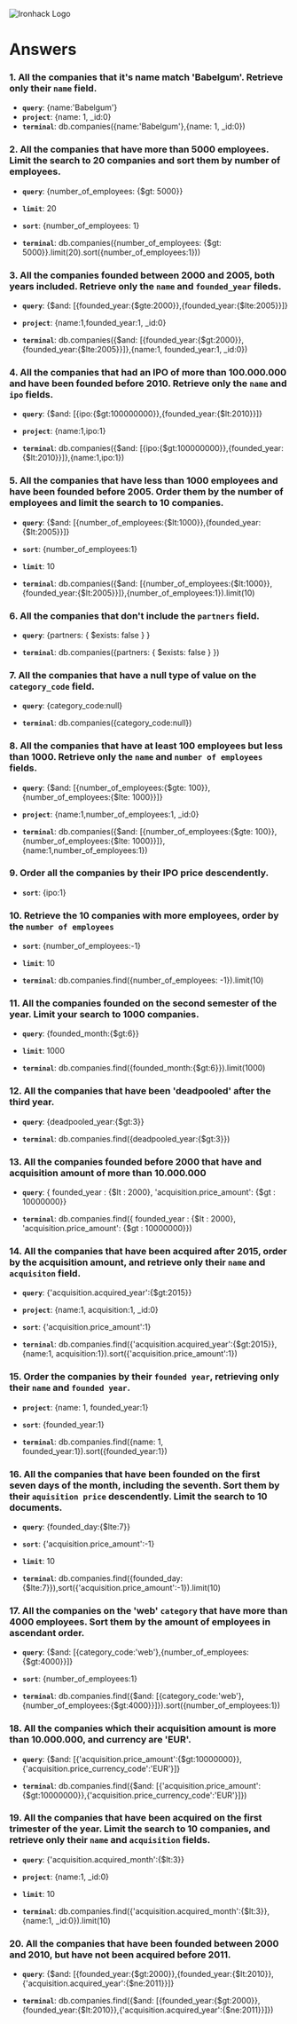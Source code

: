 ![Ironhack Logo](https://i.imgur.com/1QgrNNw.png)

# Answers

### 1. All the companies that it's name match 'Babelgum'. Retrieve only their `name` field.

- **`query`**: {name:'Babelgum'}
- **`project`**: {name: 1, _id:0}
- **`terminal`**: db.companies({name:'Babelgum'},{name: 1, _id:0})

### 2. All the companies that have more than 5000 employees. Limit the search to 20 companies and sort them by **number of employees**.

- **`query`**: {number_of_employees: {$gt: 5000}}
- **`limit`**: 20
- **`sort`**: {number_of_employees: 1}

- **`terminal`**: db.companies({number_of_employees: {$gt: 5000}}.limit(20).sort({number_of_employees:1}))

### 3. All the companies founded between 2000 and 2005, both years included. Retrieve only the `name` and `founded_year` fileds.

- **`query`**: {$and: [{founded_year:{$gte:2000}},{founded_year:{$lte:2005}}]}
- **`project`**: {name:1,founded_year:1, _id:0}

- **`terminal`**: db.companies({$and: [{founded_year:{$gt:2000}},{founded_year:{$lte:2005}}]},{name:1, founded_year:1, _id:0})

### 4. All the companies that had an IPO of more than 100.000.000 and have been founded before 2010. Retrieve only the `name` and `ipo` fields.

- **`query`**: {$and: [{ipo:{$gt:100000000}},{founded_year:{$lt:2010}}]}
- **`project`**: {name:1,ipo:1}

- **`terminal`**: db.companies({$and: [{ipo:{$gt:100000000}},{founded_year:{$lt:2010}}]},{name:1,ipo:1})

### 5. All the companies that have less than 1000 employees and have been founded before 2005. Order them by the number of employees and limit the search to 10 companies.

- **`query`**: {$and: [{number_of_employees:{$lt:1000}},{founded_year:{$lt:2005}}]}
- **`sort`**: {number_of_employees:1}
- **`limit`**: 10

- **`terminal`**: db.companies({$and: [{number_of_employees:{$lt:1000}},{founded_year:{$lt:2005}}]},{number_of_employees:1}).limit(10)

### 6. All the companies that don't include the `partners` field.

- **`query`**: {partners: { $exists: false } }

- **`terminal`**: db.companies({partners: { $exists: false } })

### 7. All the companies that have a null type of value on the `category_code` field.

- **`query`**: {category_code:null}

- **`terminal`**: db.companies({category_code:null})

### 8. All the companies that have at least 100 employees but less than 1000. Retrieve only the `name` and `number of employees` fields.

- **`query`**: {$and: [{number_of_employees:{$gte: 100}}, {number_of_employees:{$lte: 1000}}]}
- **`project`**: {name:1,number_of_employees:1, _id:0}

- **`terminal`**: db.companies({$and: [{number_of_employees:{$gte: 100}}, {number_of_employees:{$lte: 1000}}]},{name:1,number_of_employees:1})

### 9. Order all the companies by their IPO price descendently.

- **`sort`**: {ipo:1}

### 10. Retrieve the 10 companies with more employees, order by the `number of employees`
 
- **`sort`**: {number_of_employees:-1}
- **`limit`**: 10

- **`terminal`**: db.companies.find({number_of_employees: -1}).limit(10)

### 11. All the companies founded on the second semester of the year. Limit your search to 1000 companies.

- **`query`**: {founded_month:{$gt:6}}
- **`limit`**: 1000

- **`terminal`**: db.companies.find({founded_month:{$gt:6}}).limit(1000)

### 12. All the companies that have been 'deadpooled' after the third year.

- **`query`**: {deadpooled_year:{$gt:3}}

- **`terminal`**: db.companies.find({deadpooled_year:{$gt:3}})

### 13. All the companies founded before 2000 that have and acquisition amount of more than 10.000.000

- **`query`**: { founded_year : {$lt : 2000}, 'acquisition.price_amount': {$gt : 10000000}}

- **`terminal`**: db.companies.find({ founded_year : {$lt : 2000}, 'acquisition.price_amount': {$gt : 10000000}})

### 14. All the companies that have been acquired after 2015, order by the acquisition amount, and retrieve only their `name` and `acquisiton` field.

- **`query`**: {'acquisition.acquired_year':{$gt:2015}}
- **`project`**: {name:1, acquisition:1, _id:0}
- **`sort`**: {'acquisition.price_amount':1}

- **`terninal`**: db.companies.find({'acquisition.acquired_year':{$gt:2015}},{name:1, acquisition:1}).sort({'acquisition.price_amount':1})

### 15. Order the companies by their `founded year`, retrieving only their `name` and `founded year`.

- **`project`**: {name: 1, founded_year:1}
- **`sort`**: {founded_year:1}

- **`terminal`**: db.companies.find({name: 1, founded_year:1}).sort({founded_year:1})

### 16. All the companies that have been founded on the first seven days of the month, including the seventh. Sort them by their `aquisition price` descendently. Limit the search to 10 documents.

- **`query`**: {founded_day:{$lte:7}}
- **`sort`**: {'acquisition.price_amount':-1}
- **`limit`**: 10

- **`terminal`**: db.companies.find({founded_day:{$lte:7}}),sort({'acquisition.price_amount':-1}).limit(10)

### 17. All the companies on the 'web' `category` that have more than 4000 employees. Sort them by the amount of employees in ascendant order.

- **`query`**: {$and: [{category_code:'web'},{number_of_employees:{$gt:4000}}]}
- **`sort`**: {number_of_employees:1}

- **`terminal`**: db.companies.find({$and: [{category_code:'web'},{number_of_employees:{$gt:4000}}]}).sort({number_of_employees:1})

### 18. All the companies which their acquisition amount is more than 10.000.000, and currency are 'EUR'.

- **`query`**: {$and: [{'acquisition.price_amount':{$gt:10000000}},{'acquisition.price_currency_code':'EUR'}]}

- **`terminal`**: db.companies.find({$and: [{'acquisition.price_amount':{$gt:10000000}},{'acquisition.price_currency_code':'EUR'}]})

### 19. All the companies that have been acquired on the first trimester of the year. Limit the search to 10 companies, and retrieve only their `name` and `acquisition` fields.

- **`query`**: {'acquisition.acquired_month':{$lt:3}}
- **`project`**: {name:1, _id:0}
- **`limit`**: 10

- **`terminal`**: db.companies.find({'acquisition.acquired_month':{$lt:3}},{name:1, _id:0}).limit(10)

### 20. All the companies that have been founded between 2000 and 2010, but have not been acquired before 2011.

- **`query`**: {$and: [{founded_year:{$gt:2000}},{founded_year:{$lt:2010}},{'acquisition.acquired_year':{$ne:2011}}]}

- **`terminal`**: db.companies.find({$and: [{founded_year:{$gt:2000}},{founded_year:{$lt:2010}},{'acquisition.acquired_year':{$ne:2011}}]})
